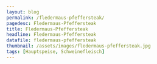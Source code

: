 ```yaml
---
layout: blog
permalink: /fledermaus-pfeffersteak/
pagedesc: Fledermaus-Pfeffersteak
title: Fledermaus-Pfeffersteak
headline: Fledermaus-Pfeffersteak
datafile: fledermaus-pfeffersteak
thumbnail: /assets/images/fledermaus-pfeffersteak.jpg
tags: [Hauptspeise, Schweinefleisch]
---
```

